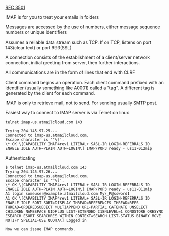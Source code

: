 [RFC 3501](https://tools.ietf.org/html/rfc3501)

IMAP is for you to treat your emails in folders

Messages are accessed by the use of numbers, either message sequence numbers or unique identifiers

Assumes a reliable data stream such as TCP. If on TCP, listens on port 143(clear text)  or port 993(SSL)

A connection consists of the establishment of a client/server network connection, initial greeting from server, then further interactions.

All communications are in the form of lines that end with CLRF

Client command begins an operation. Each client command prefixed with an identifier (usually something like A0001) called a "tag". A different tag is generated by the client for each command.

IMAP is only to retrieve mail, not to send. For sending usually SMTP post.


Easiest way to connect to IMAP server is via Telnet on linux

```
telnet imap-us.atmailcloud.com 143
```

```
Trying 204.145.97.25...
Connected to imap-us.atmailcloud.com.
Escape character is '^\]'.
\* OK \[CAPABILITY IMAP4rev1 LITERAL+ SASL-IR LOGIN-REFERRALS ID ENABLE IDLE AUTH=PLAIN AUTH=LOGIN\] IMAP/POP3 ready - us11-012mip
```

Authenticating

```
$ telnet imap-us.atmailcloud.com 143
Trying 204.145.97.26...
Connected to imap-us.atmailcloud.com.
Escape character is '^\]'.
\* OK \[CAPABILITY IMAP4rev1 LITERAL+ SASL-IR LOGIN-REFERRALS ID ENABLE IDLE AUTH=PLAIN AUTH=LOGIN\] IMAP/POP3 ready - us11-011mip
A1 login someuser@example.atmailcloud.com My\_P@ssword1
A1 OK \[CAPABILITY IMAP4rev1 LITERAL+ SASL-IR LOGIN-REFERRALS ID ENABLE IDLE SORT SORT=DISPLAY THREAD=REFERENCES THREAD=REFS THREAD=ORDEREDSUBJECT MULTIAPPEND URL-PARTIAL CATENATE UNSELECT CHILDREN NAMESPACE UIDPLUS LIST-EXTENDED I18NLEVEL=1 CONDSTORE QRESYNC ESEARCH ESORT SEARCHRES WITHIN CONTEXT=SEARCH LIST-STATUS BINARY MOVE NOTIFY SPECIAL-USE QUOTA\] Logged in

Now we can issue IMAP commands.
```

